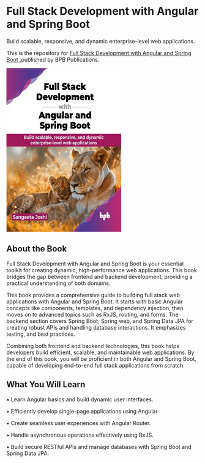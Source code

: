 # Full Stack Development with Angular and Spring Boot

Build scalable, responsive, and dynamic enterprise-level web applications.

This is the repository for [Full Stack Development with Angular and Spring Boot
](https://bpbonline.com/products/full-stack-development-with-angular-and-spring-boot?variant=44022263742664),published by BPB Publications.

<img src="9789365890778.jpg">

## About the Book
Full Stack Development with Angular and Spring Boot is your essential toolkit for creating dynamic, high-performance web applications. This book bridges the gap between frontend and backend development, providing a practical understanding of both domains.

This book provides a comprehensive guide to building full stack web applications with Angular and Spring Boot. It starts with basic Angular concepts like components, templates, and dependency injection, then moves on to advanced topics such as RxJS, routing, and forms. The backend section covers Spring Boot, Spring web, and Spring Data JPA for creating robust APIs and handling database interactions. It emphasizes testing, and best practices. 

Combining both frontend and backend technologies, this book helps developers build efficient, scalable, and maintainable web applications. By the end of this book, you will be proficient in both Angular and Spring Boot, capable of developing end-to-end full stack applications from scratch.

## What You Will Learn
• Learn Angular basics and build dynamic user interfaces.

• Efficiently develop single-page applications using Angular.

• Create seamless user experiences with Angular Router.

• Handle asynchronous operations effectively using RxJS.

• Build secure RESTful APIs and manage databases with Spring Boot and Spring Data JPA.
